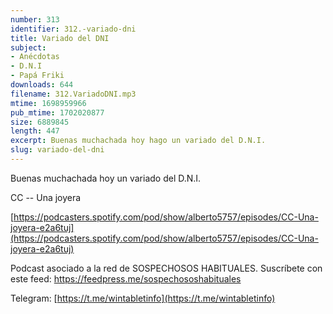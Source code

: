 ```yaml
---
number: 313
identifier: 312.-variado-dni
title: Variado del DNI
subject:
- Anécdotas
- D.N.I
- Papá Friki
downloads: 644
filename: 312.VariadoDNI.mp3
mtime: 1698959966
pub_mtime: 1702020877
size: 6889845
length: 447
excerpt: Buenas muchachada hoy hago un variado del D.N.I.
slug: variado-del-dni
---
```

Buenas muchachada hoy un variado del D.N.I.

CC -- Una joyera

[https://podcasters.spotify.com/pod/show/alberto5757/episodes/CC-Una-joyera-e2a6tuj](https://podcasters.spotify.com/pod/show/alberto5757/episodes/CC-Una-joyera-e2a6tuj)

Podcast asociado a la red de SOSPECHOSOS HABITUALES. Suscríbete con este feed: https://feedpress.me/sospechososhabituales

Telegram: [https://t.me/wintabletinfo](https://t.me/wintabletinfo)
